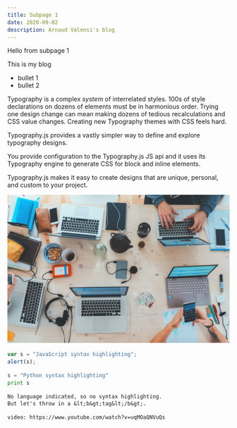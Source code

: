 ```yaml
---
title: Subpage 1
date: 2020-09-02
description: Arnaud Valensi's blog
---
```



Hello from subpage 1

This is my blog

* bullet 1
* bullet 2



Typography is a complex _system_ of interrelated styles. 100s of style
declarations on dozens of elements must be in harmonious order. Trying
one design change can mean making dozens of tedious recalculations and
CSS value changes. Creating new Typography themes with CSS feels hard.

Typography.js provides a vastly simpler way to define and
explore typography designs.

You provide configuration to the Typography.js JS api and it uses its
Typography engine to generate CSS for block and inline
elements.

Typography.js makes it easy to create designs that are unique, personal, and
custom to your project.

![f9fdb08097c630dc97e7a668c52b72b9733b936f.jpeg](f9fdb08097c630dc97e7a668c52b72b9733b936f.jpeg)

```JavaScript
var s = "JavaScript syntax highlighting";
alert(s);
```

```Python
s = "Python syntax highlighting"
print s
```

```Plain Text
No language indicated, so no syntax highlighting.
But let's throw in a &lt;b&gt;tag&lt;/b&gt;.
```

`video: https://www.youtube.com/watch?v=uqMOaQNVuQs`

